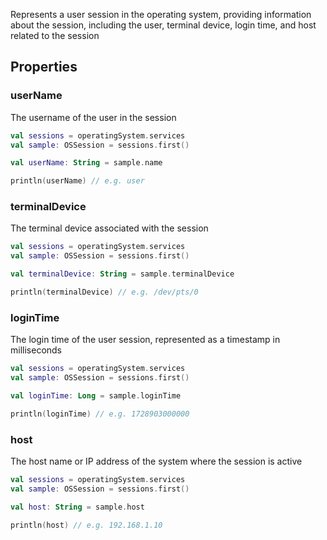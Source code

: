 Represents a user session in the operating system, providing information about the session, including the user, terminal device,
login time, and host related to the session

## Properties

### userName

The username of the user in the session

```kotlin
val sessions = operatingSystem.services
val sample: OSSession = sessions.first()

val userName: String = sample.name

println(userName) // e.g. user
```

### terminalDevice

The terminal device associated with the session

```kotlin
val sessions = operatingSystem.services
val sample: OSSession = sessions.first()

val terminalDevice: String = sample.terminalDevice

println(terminalDevice) // e.g. /dev/pts/0
```

### loginTime

The login time of the user session, represented as a timestamp in milliseconds

```kotlin
val sessions = operatingSystem.services
val sample: OSSession = sessions.first()

val loginTime: Long = sample.loginTime

println(loginTime) // e.g. 1728903000000
```

### host

The host name or IP address of the system where the session is active

```kotlin
val sessions = operatingSystem.services
val sample: OSSession = sessions.first()

val host: String = sample.host

println(host) // e.g. 192.168.1.10
```